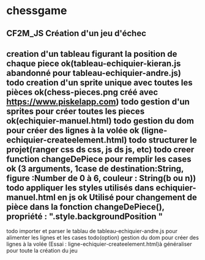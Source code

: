 # chessgame
CF2M_JS
Création d'un jeu d'échec
-------------------------------------------------------------------------------------------
creation d'un tableau figurant la position de chaque piece ok(tableau-echiquier-kieran.js abandonné pour tableau-echiquier-andre.js)
todo creation d'un sprite unique avec toutes les pièces ok(chess-pieces.png créé avec https://www.piskelapp.com)
todo gestion d'un sprites pour créer toutes les pieces ok(echiquier-manuel.html)
todo gestion du dom pour créer des lignes à la volée ok (ligne-echiquier-createelement.html)
todo structurer le projet(ranger css ds css, js ds js, etc)
todo creer function changeDePiece pour remplir les cases ok (3 arguments, 1case de destination:String, figure :Number de 0 à 6, couleur : String(b ou n))
todo appliquer les styles utilisés dans echiquier-manuel.html en js ok Utilisé pour changement de pièce dans la fonction changeDePiece(), propriété : ".style.backgroundPosition "
--------------------------------------------------------------------------------------------
todo importer et parser le tablau de tableau-echiquier-andre.js pour alimenter les lignes et les cases
todo(option) gestion du dom pour créer des lignes à la volée (Essai : ligne-echiquier-createelement.html)à généraliser pour toute la création du jeu